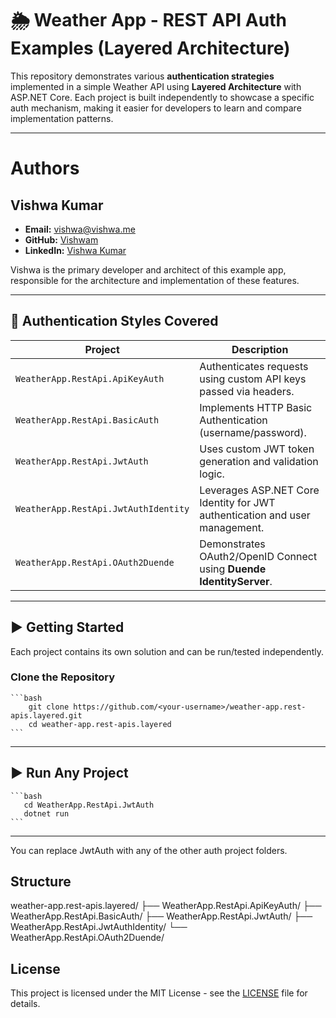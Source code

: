 # 🌦️ Weather App - REST API Auth Examples (Layered Architecture)

This repository demonstrates various **authentication strategies** implemented in a simple Weather API using **Layered Architecture** with ASP.NET Core. Each project is built independently to showcase a specific auth mechanism, making it easier for developers to learn and compare implementation patterns.

---

# Authors

## Vishwa Kumar

- **Email:** vishwa@vishwa.me
- **GitHub:** [Vishwam](https://github.com/vishwamkumar)
- **LinkedIn:** [Vishwa Kumar](https://www.linkedin.com/in/vishwamohan)

Vishwa is the primary developer and architect of this example app, responsible for the architecture and implementation of these features.

---

## 🔐 Authentication Styles Covered

| Project | Description |
|--------|-------------|
| `WeatherApp.RestApi.ApiKeyAuth` | Authenticates requests using custom API keys passed via headers. |
| `WeatherApp.RestApi.BasicAuth` | Implements HTTP Basic Authentication (username/password). |
| `WeatherApp.RestApi.JwtAuth` | Uses custom JWT token generation and validation logic. |
| `WeatherApp.RestApi.JwtAuthIdentity` | Leverages ASP.NET Core Identity for JWT authentication and user management. |
| `WeatherApp.RestApi.OAuth2Duende` | Demonstrates OAuth2/OpenID Connect using **Duende IdentityServer**. |

---

## ▶️ Getting Started

Each project contains its own solution and can be run/tested independently.

### Clone the Repository

    ```bash
        git clone https://github.com/<your-username>/weather-app.rest-apis.layered.git
        cd weather-app.rest-apis.layered
    ```
---

## ▶️ Run Any Project

    ```bash
       cd WeatherApp.RestApi.JwtAuth
       dotnet run
    ```
---

You can replace JwtAuth with any of the other auth project folders.

## Structure

weather-app.rest-apis.layered/
├── WeatherApp.RestApi.ApiKeyAuth/
├── WeatherApp.RestApi.BasicAuth/
├── WeatherApp.RestApi.JwtAuth/
├── WeatherApp.RestApi.JwtAuthIdentity/
└── WeatherApp.RestApi.OAuth2Duende/

## License

This project is licensed under the MIT License - see the [LICENSE](LICENSE) file for details.